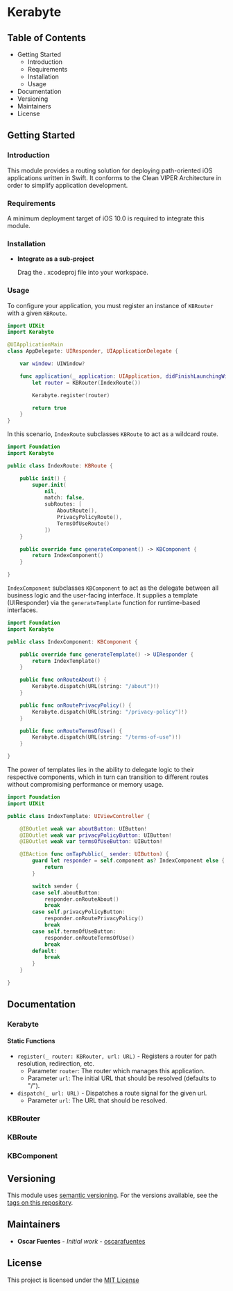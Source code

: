 # Kerabyte

## Table of Contents

* Getting Started
	* Introduction
	* Requirements
	* Installation
	* Usage
* Documentation
* Versioning
* Maintainers
* License

## Getting Started

### Introduction

This module provides a routing solution for deploying path-oriented iOS 
applications written in Swift. It conforms to the Clean VIPER Architecture in
order to simplify application development.

### Requirements

A minimum deployment target of iOS 10.0 is required to integrate this module.

### Installation

- **Integrate as a sub-project**

	Drag the . xcodeproj file into your workspace.

### Usage

To configure your application, you must register an instance of `KBRouter` with 
a given `KBRoute`.

```swift
import UIKit
import Kerabyte

@UIApplicationMain
class AppDelegate: UIResponder, UIApplicationDelegate {

    var window: UIWindow?

    func application(_ application: UIApplication, didFinishLaunchingWithOptions launchOptions: [UIApplicationLaunchOptionsKey: Any]?) -> Bool {        
        let router = KBRouter(IndexRoute())

        Kerabyte.register(router)

        return true
    }
}
```

In this scenario, `IndexRoute` subclasses `KBRoute` to act as a wildcard route.

```swift
import Foundation
import Kerabyte

public class IndexRoute: KBRoute {

    public init() {
        super.init(
            nil,
            match: false,
            subRoutes: [
                AboutRoute(),
                PrivacyPolicyRoute(),
                TermsOfUseRoute()
            ])
    }

    public override func generateComponent() -> KBComponent {
        return IndexComponent()
    }

}
```

`IndexComponent` subclasses `KBComponent` to act as the delegate between 
all business logic and the user-facing interface. It supplies a template 
(UIResponder) via the `generateTemplate` function for runtime-based interfaces.

```swift
import Foundation
import Kerabyte

public class IndexComponent: KBComponent {

    public override func generateTemplate() -> UIResponder {
        return IndexTemplate()
    }

    public func onRouteAbout() {
        Kerabyte.dispatch(URL(string: "/about")!)
    }

    public func onRoutePrivacyPolicy() {
        Kerabyte.dispatch(URL(string: "/privacy-policy")!)
    }

    public func onRouteTermsOfUse() {
        Kerabyte.dispatch(URL(string: "/terms-of-use")!)
    }

}
```

The power of templates lies in the ability to delegate logic to their respective
components, which in turn can transition to different routes without 
compromising performance or memory usage.

```swift
import Foundation
import UIKit

public class IndexTemplate: UIViewController {

    @IBOutlet weak var aboutButton: UIButton!
    @IBOutlet weak var privacyPolicyButton: UIButton!
    @IBOutlet weak var termsOfUseButton: UIButton!

    @IBAction func onTapPublic(_ sender: UIButton) {
        guard let responder = self.component as? IndexComponent else {
            return
        }

        switch sender {
        case self.aboutButton:
            responder.onRouteAbout()
            break
        case self.privacyPolicyButton:
            responder.onRoutePrivacyPolicy()
            break
        case self.termsOfUseButton:
            responder.onRouteTermsOfUse()
            break
        default:
            break
        }
    }

}
```

## Documentation

### Kerabyte

#### Static Functions

* `register(_ router: KBRouter, url: URL)` - Registers a router for path resolution, redirection, etc.
    * Parameter `router`: The router which manages this application.
    * Parameter `url`: The initial URL that should be resolved (defaults to "/").
* `dispatch(_ url: URL)` - Dispatches a route signal for the given url.
    * Parameter `url`: The URL that should be resolved.

### KBRouter

### KBRoute

### KBComponent

## Versioning

This module uses [semantic versioning](http://semver.org/). For the versions available, see the [tags on this repository](https://github.com/oscarafuentes/Kerabyte/tags). 

## Maintainers

* **Oscar Fuentes** - *Initial work* - [oscarafuentes](https://github.com/oscarafuentes)
	
## License

This project is licensed under the [MIT License](LICENSE.md)
